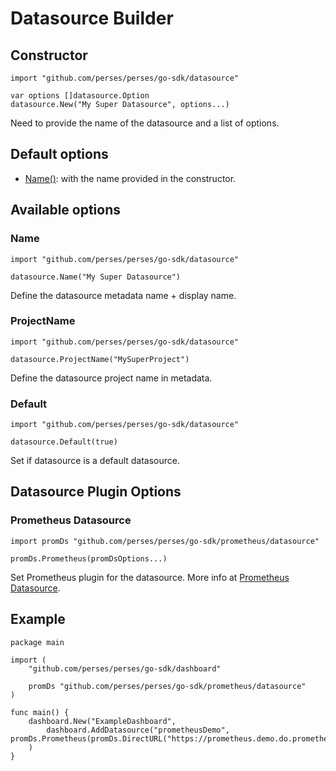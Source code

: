 # Datasource Builder

## Constructor

```golang
import "github.com/perses/perses/go-sdk/datasource"

var options []datasource.Option
datasource.New("My Super Datasource", options...)
```

Need to provide the name of the datasource and a list of options.

## Default options

- [Name()](#name): with the name provided in the constructor.

## Available options

### Name

```golang
import "github.com/perses/perses/go-sdk/datasource" 

datasource.Name("My Super Datasource")
```

Define the datasource metadata name + display name.

### ProjectName

```golang
import "github.com/perses/perses/go-sdk/datasource" 

datasource.ProjectName("MySuperProject")
```

Define the datasource project name in metadata.

### Default

```golang
import "github.com/perses/perses/go-sdk/datasource" 

datasource.Default(true)
```

Set if datasource is a default datasource.

## Datasource Plugin Options

### Prometheus Datasource

```golang
import promDs "github.com/perses/perses/go-sdk/prometheus/datasource"

promDs.Prometheus(promDsOptions...)
```

Set Prometheus plugin for the datasource. More info at [Prometheus Datasource](./prometheus/datasource.md).

## Example

```golang
package main

import (
	"github.com/perses/perses/go-sdk/dashboard"
	
	promDs "github.com/perses/perses/go-sdk/prometheus/datasource"
)

func main() {
	dashboard.New("ExampleDashboard",
		dashboard.AddDatasource("prometheusDemo", promDs.Prometheus(promDs.DirectURL("https://prometheus.demo.do.prometheus.io/"))),
	)
}
```
